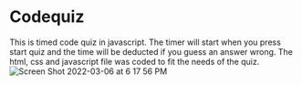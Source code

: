 # Codequiz
This is timed code quiz in javascript. The timer will start when you press start quiz and the time will be deducted if you guess an answer wrong. The html, css and javascript file was coded to fit the needs of the quiz.
![Screen Shot 2022-03-06 at 6 17 56 PM](https://user-images.githubusercontent.com/98546041/156946778-e40fed93-89ac-4ab1-8a17-49134dd47041.png)
